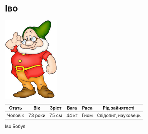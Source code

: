 # Іво

<img src="/Assets/Images/Heroes/Ivo.jpg" height="256">

| Стать   | Вік     | Зріст | Вага  | Раса | Рід зайнятості      |
| ------- | ------- | ----- | ----- | ---- | ------------------- |
| Чоловік | 73 роки | 75 см | 44 кг | Гном | Слідопит, науковець |

Іво Бобул
